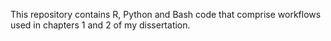 This repository contains R, Python and Bash code that comprise workflows used in chapters 1 and 2 of my dissertation.  
